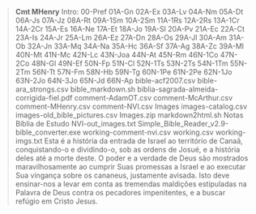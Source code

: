 
> **Cmt MHenry** Intro: 00-Pref 01A-Gn 02A-Ex 03A-Lv 04A-Nm 05A-Dt 06A-Js 07A-Jz 08A-Rt 09A-1Sm 10A-2Sm 11A-1Rs 12A-2Rs 13A-1Cr 14A-2Cr 15A-Es 16A-Ne 17A-Et 18A-Jo 19A-Sl 20A-Pv 21A-Ec 22A-Ct 23A-Is 24A-Jr 25A-Lm 26A-Ez 27A-Dn 28A-Os 29A-Jl 30A-Am 31A-Ob 32A-Jn 33A-Mq 34A-Na 35A-Hc 36A-Sf 37A-Ag 38A-Zc 39A-Ml 40N-Mt 41N-Mc 42N-Lc 43N-Joa 44N-At 45N-Rm 46N-1Co 47N-2Co 48N-Gl 49N-Ef 50N-Fp 51N-Cl 52N-1Ts 53N-2Ts 54N-1Tm 55N-2Tm 56N-Tt 57N-Fm 58N-Hb 59N-Tg 60N-1Pe 61N-2Pe 62N-1Jo 63N-2Jo 64N-3Jo 65N-Jd 66N-Ap bible-acf2007.csv bible-ara_strongs.csv bible_markdown.sh biblia-sagrada-almeida-corrigida-fiel.pdf comment-AdamOT.csv comment-McArthur.csv comment-MHenry.csv comment-NVI.csv Images images-catalog.csv images-old_bible_pictures.csv Images.zip markdown2html.sh Notas Bíblia de Estudo NVI-out_images.txt Simple_Bible_Reader_v2.9-bible_converter.exe working-comment-nvi.csv working.csv working-imgs.txt Esta é a história da entrada de Israel ao território de Canaã, conquistando-o e dividindo-o, sob as ordens de Josué, e a história deles até a morte deste. O poder e a verdade de Deus são mostrados maravilhosamente ao cumprir Suas promessas a Israel e ao executar Sua vingança sobre os cananeus, justamente avisada. Isto deve ensinar-nos a levar em conta as tremendas maldições estipuladas na Palavra de Deus contra os pecadores impenitentes, e a buscar refúgio em Cristo Jesus.